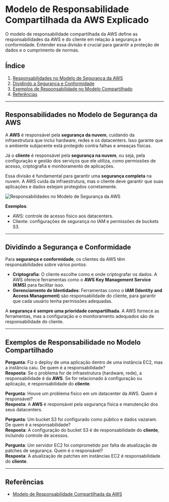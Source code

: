 # Modelo de Responsabilidade Compartilhada da AWS Explicado

O modelo de responsabilidade compartilhada da AWS define as responsabilidades da AWS e do cliente em relação à segurança e conformidade. Entender essa divisão é crucial para garantir a proteção de dados e o cumprimento de normas.

## Índice

1. [Responsabilidades no Modelo de Segurança da AWS](#responsabilidades-no-modelo-de-segurança-da-aws)  
2. [Dividindo a Segurança e Conformidade](#dividindo-a-segurança-e-conformidade)  
3. [Exemplos de Responsabilidade no Modelo Compartilhado](#exemplos-de-responsabilidade-no-modelo-compartilhado)  
4. [Referências](#referências)  

---

## Responsabilidades no Modelo de Segurança da AWS

A **AWS** é responsável pela **segurança da nuvem**, cuidando da infraestrutura que inclui hardware, redes e os datacenters. Isso garante que o ambiente subjacente está protegido contra falhas e ameaças físicas.

Já o **cliente** é responsável pela **segurança na nuvem**, ou seja, pela configuração e gestão dos serviços que ele utiliza, como permissões de acesso, criptografia e monitoramento de aplicações.

Essa divisão é fundamental para garantir uma **segurança completa** na nuvem. A AWS cuida da infraestrutura, mas o cliente deve garantir que suas aplicações e dados estejam protegidos corretamente.

![Responsabilidades no Modelo de Segurança da AWS](modelo_de_responsabilidade_compartilhado.png)

**Exemplos**:
- AWS: controle de acesso físico aos datacenters.
- Cliente: configurações de segurança no IAM e permissões de buckets S3.

---

## Dividindo a Segurança e Conformidade

Para **segurança e conformidade**, os clientes da AWS têm responsabilidades sobre vários pontos:

- **Criptografia**: O cliente escolhe como e onde criptografar os dados. A AWS oferece ferramentas como o **AWS Key Management Service (KMS)** para facilitar isso.
- **Gerenciamento de Identidades**: Ferramentas como o **IAM (Identity and Access Management)** são responsabilidade do cliente, para garantir que cada usuário tenha permissões adequadas.

A **segurança é sempre uma prioridade compartilhada**. A AWS fornece as ferramentas, mas a configuração e o monitoramento adequados são de responsabilidade do cliente.


---

## Exemplos de Responsabilidade no Modelo Compartilhado

**Pergunta**: Fiz o deploy de uma aplicação dentro de uma instância EC2, mas a instância caiu. De quem é a responsabilidade?  
**Resposta**: Se o problema for de infraestrutura (hardware, rede), a responsabilidade é da **AWS**. Se for relacionado à configuração ou aplicação, é responsabilidade do **cliente**.

**Pergunta**: Houve um problema físico em um datacenter da AWS. Quem é responsável?  
**Resposta**: A **AWS** é responsável pela segurança física e manutenção dos seus datacenters.

**Pergunta**: Um bucket S3 foi configurado como público e dados vazaram. De quem é a responsabilidade?  
**Resposta**: A configuração do bucket S3 é de responsabilidade do **cliente**, incluindo controle de acessos.

**Pergunta**: Um servidor EC2 foi comprometido por falta de atualização de patches de segurança. Quem é o responsável?  
**Resposta**: A atualização de patches em instâncias EC2 é responsabilidade do **cliente**.

---

## Referências

- [Modelo de Responsabilidade Compartilhada da AWS](https://aws.amazon.com/pt/compliance/shared-responsibility-model/)
